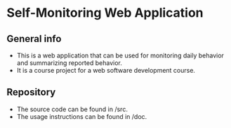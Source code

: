 # Self-Monitoring Web Application

## General info

- This is a web application that can be used for monitoring daily behavior and summarizing reported behavior.
- It is a course project for a web software development course.

## Repository

- The source code can be found in /src.
- The usage instructions can be found in /doc.
